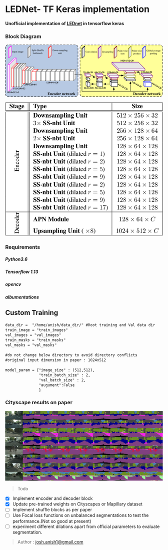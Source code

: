 # LEDNet- TF Keras implementation
#### Unofficial implementation of [LEDnet](https://arxiv.org/pdf/1905.02423.pdf) in tensorflow keras

### Block Diagram
![alt text](https://github.com/anish9/LEDnet-keras/blob/master/logs/2-Figure1-1.png)

![alt_text](https://github.com/anish9/LEDnet-keras/blob/master/logs/3-Table1-1.png)

### Requirements
##### Python3.6
##### Tensorflow 1.13
##### opencv 
##### albumentations

## Custom Training
```
data_dir =  "/home/anish/data_dir/" #Root training and Val data dir 
train_image = "train_images"
val_images = "val_images"
train_masks = "train_masks"
val_masks = "val_masks"

#do not change below directory to avoid directory conflicts 
#original input dimension in paper : 1024x512

model_param = {"image_size" : (512,512),
			   "train_batch_size" : 2,
			   "val_batch_size" : 2,
			   "augument":False
			   }
```


### Cityscape results on paper
![alt_text](https://github.com/anish9/LEDnet-keras/blob/master/logs/5-Figure3-1.png)

> Todo
- [x] Implement encoder and decoder block
- [x] Update pre-trained weights on Cityscapes or Mapillary dataset
- [ ] Implement shuffle blocks as per paper
- [ ] Use Focal loss functions on unbalanced segmentations to test the performance.(Not so good at present)
- [ ] experiment different dilations apart from official parameters to evaluate segmentation.

> Author :
josh.anish1@gmail.com
